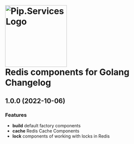 # <img src="https://uploads-ssl.webflow.com/5ea5d3315186cf5ec60c3ee4/5edf1c94ce4c859f2b188094_logo.svg" alt="Pip.Services Logo" width="200"> <br/> Redis components for Golang Changelog

## <a name="1.0.0"></a> 1.0.0 (2022-10-06) 

### Features
* **build** default factory components
* **cache** Redis Cache Components
* **lock** components of working with locks in Redis

